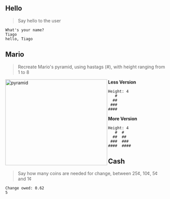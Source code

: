 ## Hello
> Say hello to the user
```
What's your name? 
Tiago
hello, Tiago
```
## Mario
> Recreate Mario's pyramid, using hastags (#), with height ranging from 1 to 8
<img align="left" alt="pyramid" src="https://cs50.harvard.edu/x/2020/psets/1/mario/more/pyramids.png" width="320" height="270"/>

**Less Version**
``` 
Height: 4
   #  
  ##  
 ###  
####
```
**More Version**
```
Height: 4
   #  #
  ##  ##
 ###  ###
####  ####
```
## Cash
> Say how many coins are needed for change, between 25¢, 10¢, 5¢ and 1¢
```
Change owed: 0.62
5
```
